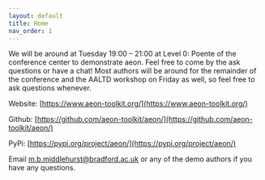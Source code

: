 ```yaml
---
layout: default
title: Home
nav_order: 1
---
```


We will be around at Tuesday 19:00 – 21:00 at Level 0: Poente of the conference center to demonstrate aeon. Feel free to come by the ask questions or have a chat! Most authors will be around for the remainder of the conference and the AALTD workshop on Friday as well, so feel free to ask questions whenever. 

Website: [https://www.aeon-toolkit.org/](https://www.aeon-toolkit.org/)

Github: [https://github.com/aeon-toolkit/aeon/](https://github.com/aeon-toolkit/aeon/)

PyPi: [https://pypi.org/project/aeon/](https://pypi.org/project/aeon/)

Email m.b.middlehurst@bradford.ac.uk or any of the demo authors if you have any questions.